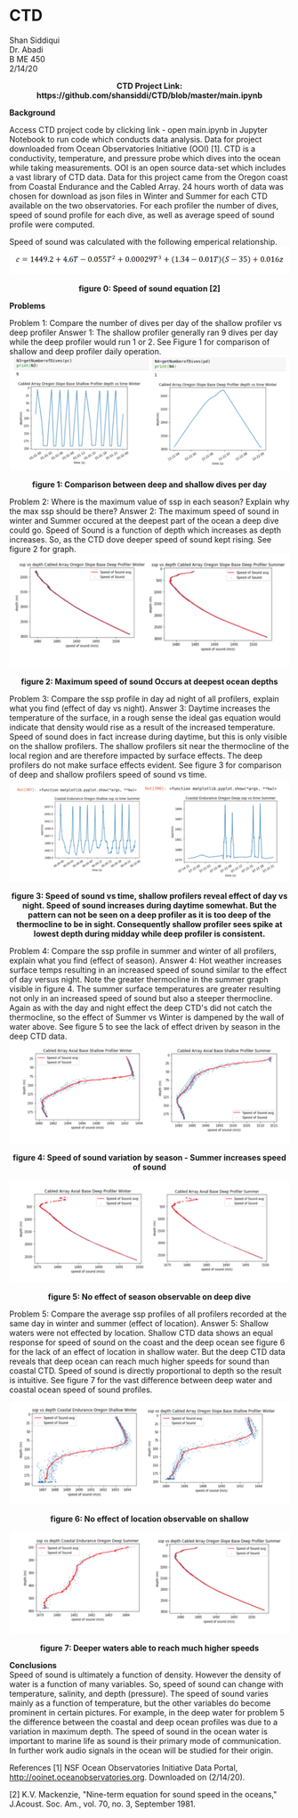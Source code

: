 # CTD
Shan Siddiqui<br />
Dr. Abadi<br />
B ME 450<br />
2/14/20<br />
<p align="center">
<b>CTD Project Link: https://github.com/shansiddi/CTD/blob/master/main.ipynb</b><br>
  
<b>Background</b><br>

Access CTD project code by clicking link - open main.ipynb in Jupyter Notebook to run code which conducts data analysis. Data for project downloaded from Ocean Observatories Initiative (OOI) [1]. CTD is a conductivity, temperature, and pressure probe which dives into the ocean while taking measurements. OOI is an open source data-set which includes a vast library of CTD data. Data for this project came from the Oregon coast from Coastal Endurance and the Cabled Array. 24 hours worth of data was chosen for download as json files in Winter and Summer for each CTD available on the two observatories. For each profiler the number of dives, speed of sound profile for each dive, as well as average speed of sound profile were computed. 

Speed of sound was calculated with the following emperical relationship.
![](images/fig0.png)
<p align="center">
<b>figure 0: Speed of sound equation [2]</b><br>

<b>Problems</b><br>

Problem 1: Compare the number of dives per day of the shallow profiler vs deep profiler
Answer 1: The shallow profiler generally ran 9 dives per day while the deep profiler would run 1 or 2. See Figure 1 for comparison of shallow and deep profiler daily operation.
![](images/fig1.png)
<p align="center">
<b>figure 1: Comparison between deep and shallow dives per day</b><br>
  
Problem 2: Where is the maximum value of ssp in each season? Explain why the max ssp should be there?
Answer 2: The maximum speed of sound in winter and Summer occured at the deepest part of the ocean a deep dive could go. Speed of Sound is a function of depth which increases as depth increases. So, as the CTD dove deeper speed of sound kept rising. See figure 2 for graph.
![](images/fig2.png)
<p align="center">
<b>figure 2: Maximum speed of sound Occurs at deepest ocean depths</b><br>

Problem 3: Compare the ssp profile in day ad night of all profilers, explain what you find (effect of day vs night).
Answer 3: Daytime increases the temperature of the surface, in a rough sense the ideal gas equation would indicate that density would rise as a result of the increased temperature. Speed of sound does in fact increase during daytime, but this is only visible on the shallow profilers. The shallow profilers sit near the thermocline of the local region and are therefore impacted by surface effects. The deep profilers do not make surface effects evident. See figure 3 for comparison of deep and shallow profilers speed of sound vs time.
![](images/fig3.png)
<p align="center">
<b>figure 3: Speed of sound vs time, shallow profilers reveal effect of day vs night. Speed of sound increases during daytime somewhat. But the pattern can not be seen on a deep profiler as it is too deep of the thermocline to be in sight. Consequently shallow profiler sees spike at lowest depth during midday while deep profiler is consistent.</b><br>
  
Problem 4: Compare the ssp profile in summer and winter of all profilers, explain what you find (effect of season).
Answer 4: Hot weather increases surface temps resulting in an increased speed of sound similar to the effect of day versus night. Note the greater thermocline in the summer graph visible in figure 4. The summer surface temperatures are greater resulting not only in an increased speed of sound but also a steeper thermocline. Again as with the day and night effect the deep CTD's did not catch the thermocline, so the effect of Summer vs Winter is dampened by the wall of water above. See figure 5 to see the lack of effect driven by season in the deep CTD data.
![](images/fig4.png)
<p align="center">
<b>figure 4: Speed of sound variation by season - Summer increases speed of sound</b><br>
  
![](images/fig5.png)
<p align="center">
<b>figure 5: No effect of season observable on deep dive</b><br>
  
Problem 5: Compare the average ssp profiles of all profilers recorded at the same day in winter and summer (effect of location).
Answer 5: Shallow waters were not effected by location. Shallow CTD data shows an equal response for speed of sound on the coast and the deep ocean see figure 6 for the lack of an effect of location in shallow water. But the deep CTD data reveals that deep ocean can reach much higher speeds for sound than coastal CTD. Speed of sound is directly proportional to depth so the result is intuitive. See figure 7 for the vast difference between deep water and coastal ocean speed of sound profiles. 

![](images/fig6.png)
<p align="center">
<b>figure 6: No effect of location observable on shallow</b><br>


![](images/fig7.png)
<p align="center">
<b>figure 7: Deeper waters able to reach much higher speeds</b><br>
  
<b>Conclusions</b><br>
Speed of sound is ultimately a function of density. However the density of water is a function of many variables. So, speed of sound can change with temperature, salinity, and depth (pressure). The speed of sound varies mainly as a function of temperature, but the other variables do become prominent in certain pictures. For example, in the deep water for problem 5 the difference between the coastal and deep ocean profiles was due to a variation in maximum depth. The speed of sound in the ocean water is important to marine life as sound is their primary mode of communication. In further work audio signals in the ocean will be studied for their origin.
  
References
[1] NSF Ocean Observatories Initiative Data Portal, http://ooinet.oceanobservatories.org. Downloaded on (2/14/20).

[2] K.V. Mackenzie, "Nine-term equation for sound speed in the oceans," J.Acoust. Soc. Am., vol. 70, no. 3, September 1981.
